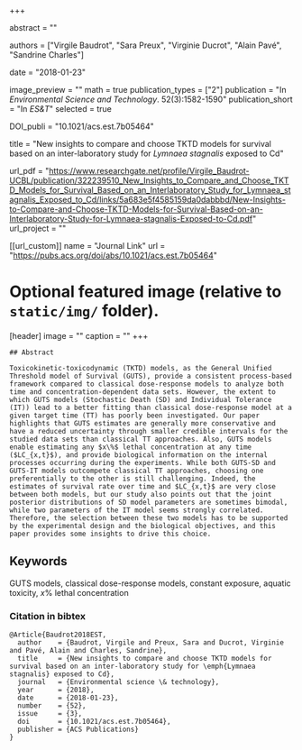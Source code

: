 +++
  
  abstract = ""
  
  authors = ["Virgile Baudrot", "Sara Preux", "Virginie Ducrot", "Alain Pavé", "Sandrine Charles"]
  
  date = "2018-01-23"
  
  image_preview = ""
  math = true
  publication_types = ["2"]
  publication = "In *Environmental Science and Technology*. 52(3):1582-1590"
  publication_short = "In *ES&T*"
  selected = true
  
  DOI_publi = "10.1021/acs.est.7b05464"
  
  title = "New insights to compare and choose TKTD models for survival based on an inter-laboratory study for *Lymnaea stagnalis* exposed to Cd"
  
  url_pdf = "https://www.researchgate.net/profile/Virgile_Baudrot-UCBL/publication/322239510_New_Insights_to_Compare_and_Choose_TKTD_Models_for_Survival_Based_on_an_Interlaboratory_Study_for_Lymnaea_stagnalis_Exposed_to_Cd/links/5a683e5f4585159da0dabbbd/New-Insights-to-Compare-and-Choose-TKTD-Models-for-Survival-Based-on-an-Interlaboratory-Study-for-Lymnaea-stagnalis-Exposed-to-Cd.pdf"
  url_project = ""
  
  
  [[url_custom]]
  name = "Journal Link"
  url = "https://pubs.acs.org/doi/abs/10.1021/acs.est.7b05464"
  
  # Optional featured image (relative to `static/img/` folder).
  [header]
  image = ""
  caption = ""
  +++
    
    ## Abstract
    
    Toxicokinetic-toxicodynamic (TKTD) models, as the General Unified Threshold model of Survival (GUTS), provide a consistent process-based framework compared to classical dose-response models to analyze both time and concentration-dependent data sets. However, the extent to which GUTS models (Stochastic Death (SD) and Individual Tolerance (IT)) lead to a better fitting than classical dose-response model at a given target time (TT) has poorly been investigated. Our paper highlights that GUTS estimates are generally more conservative and have a reduced uncertainty through smaller credible intervals for the studied data sets than classical TT approaches. Also, GUTS models enable estimating any $x\%$ lethal concentration at any time ($LC_{x,t}$), and provide biological information on the internal processes occurring during the experiments. While both GUTS-SD and GUTS-IT models outcompete classical TT approaches, choosing one preferentially to the other is still challenging. Indeed, the estimates of survival rate over time and $LC_{x,t}$ are very close between both models, but our study also points out that the joint posterior distributions of SD model parameters are sometimes bimodal, while two parameters of the IT model seems strongly correlated. Therefore, the selection between these two models has to be supported by the experimental design and the biological objectives, and this paper provides some insights to drive this choice.
  
  ##  Keywords
  
  GUTS models, classical dose-response models, constant exposure, aquatic toxicity, $x\%$ lethal concentration
  
  
  ### Citation in bibtex
  
  ```
  @Article{Baudrot2018EST,
    author    = {Baudrot, Virgile and Preux, Sara and Ducrot, Virginie and Pavé, Alain and Charles, Sandrine},
    title     = {New insights to compare and choose TKTD models for survival based on an inter-laboratory study for \emph{Lymnaea stagnalis} exposed to Cd},
    journal   = {Environmental science \& technology},
    year      = {2018},
    date      = {2018-01-23},
    number    = {52},
    issue     = {3},
    doi       = {10.1021/acs.est.7b05464},
    publisher = {ACS Publications}
  }
  ```
  